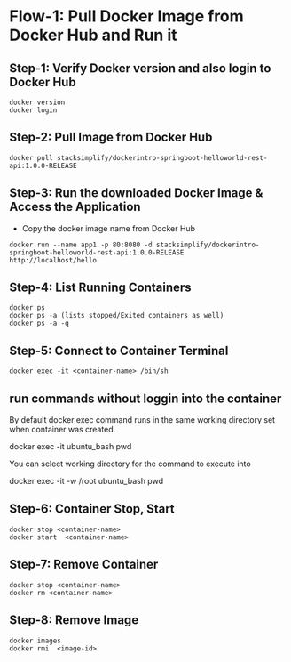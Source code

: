 # Flow-1: Pull Docker Image from Docker Hub and Run it

## Step-1: Verify Docker version and also login to Docker Hub
```
docker version
docker login
```

## Step-2: Pull Image from Docker Hub
```
docker pull stacksimplify/dockerintro-springboot-helloworld-rest-api:1.0.0-RELEASE
```

## Step-3: Run the downloaded Docker Image & Access the Application
- Copy the docker image name from Docker Hub
```
docker run --name app1 -p 80:8080 -d stacksimplify/dockerintro-springboot-helloworld-rest-api:1.0.0-RELEASE
http://localhost/hello
```

## Step-4: List Running Containers
```
docker ps
docker ps -a (lists stopped/Exited containers as well)
docker ps -a -q 
```

## Step-5: Connect to Container Terminal
```
docker exec -it <container-name> /bin/sh
```
## run commands without loggin into the container

By default docker exec command runs in the same working directory set when container was created.

docker exec -it ubuntu_bash pwd

You can select working directory for the command to execute into

docker exec -it -w /root ubuntu_bash pwd
  
  

## Step-6: Container Stop, Start 
```
docker stop <container-name>
docker start  <container-name>
```

## Step-7: Remove Container 
```
docker stop <container-name> 
docker rm <container-name>
```

## Step-8: Remove Image
```
docker images
docker rmi  <image-id>
```

